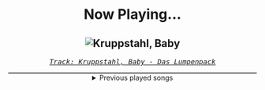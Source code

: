<div align="center"> 
<h1>Now Playing...</h1>

![Kruppstahl, Baby](https://i.scdn.co/image/ab67616d00001e026ab026c1e2072dab3ebd0a69)
--
_<samp><a href="https://open.spotify.com/track/1PrUOSgErDLpg3ERUzpOhW">Track: Kruppstahl, Baby - Das Lumpenpack</a></samp>_

<div style="border: 1px #4B5054 solid"></div>
<details>
  <summary>
    Previous played songs
  </summary>
  <table>
    <thead>
      <tr>
        <th>
          Artist
        </th>
        <th>
          Song
        </th>
        <th>
          Link
        </th>
      </tr>
    </thead>
    <tbody>
      <tr><td>Das Lumpenpack</td><td>Kruppstahl, Baby</td><td><a href="https://open.spotify.com/track/1PrUOSgErDLpg3ERUzpOhW">https://open.spotify.com/track/1PrUOSgErDLpg3ERUzpOhW</a></td></tr><tr><td>Das Lumpenpack</td><td>WZF?! 2.4</td><td><a href="https://open.spotify.com/track/3ygJYMQVJblPotwf7ci1A9">https://open.spotify.com/track/3ygJYMQVJblPotwf7ci1A9</a></td></tr><tr><td>Das Lumpenpack</td><td>Kruppstahl, Baby</td><td><a href="https://open.spotify.com/track/1PrUOSgErDLpg3ERUzpOhW">https://open.spotify.com/track/1PrUOSgErDLpg3ERUzpOhW</a></td></tr><tr><td>Das Lumpenpack</td><td>WZF?! 2.4</td><td><a href="https://open.spotify.com/track/3ygJYMQVJblPotwf7ci1A9">https://open.spotify.com/track/3ygJYMQVJblPotwf7ci1A9</a></td></tr><tr><td>Das Lumpenpack</td><td>Kruppstahl, Baby</td><td><a href="https://open.spotify.com/track/1PrUOSgErDLpg3ERUzpOhW">https://open.spotify.com/track/1PrUOSgErDLpg3ERUzpOhW</a></td></tr><tr><td>Das Lumpenpack</td><td>WZF?! 2.4</td><td><a href="https://open.spotify.com/track/3ygJYMQVJblPotwf7ci1A9">https://open.spotify.com/track/3ygJYMQVJblPotwf7ci1A9</a></td></tr><tr><td>Das Lumpenpack</td><td>Kruppstahl, Baby</td><td><a href="https://open.spotify.com/track/1PrUOSgErDLpg3ERUzpOhW">https://open.spotify.com/track/1PrUOSgErDLpg3ERUzpOhW</a></td></tr><tr><td>Das Lumpenpack</td><td>WZF?! 2.4</td><td><a href="https://open.spotify.com/track/3ygJYMQVJblPotwf7ci1A9">https://open.spotify.com/track/3ygJYMQVJblPotwf7ci1A9</a></td></tr><tr><td>Das Lumpenpack</td><td>Kruppstahl, Baby</td><td><a href="https://open.spotify.com/track/1PrUOSgErDLpg3ERUzpOhW">https://open.spotify.com/track/1PrUOSgErDLpg3ERUzpOhW</a></td></tr><tr><td>Kodeseven</td><td>Machine</td><td><a href="https://open.spotify.com/track/51WPYDCRBtmLBSZ31wgan8">https://open.spotify.com/track/51WPYDCRBtmLBSZ31wgan8</a></td></tr><tr><td>Jonathan Young</td><td>Battle Rage</td><td><a href="https://open.spotify.com/track/5iXtp4HJlaIFGsEvMP3YHC">https://open.spotify.com/track/5iXtp4HJlaIFGsEvMP3YHC</a></td></tr><tr><td>Trash Boat</td><td>filthy/RIGHTEOUS (feat. Kenta Koie of Crossfaith)</td><td><a href="https://open.spotify.com/track/4rqqi3O4gXQXDyEqDucfUh">https://open.spotify.com/track/4rqqi3O4gXQXDyEqDucfUh</a></td></tr><tr><td>Tauren Wells</td><td>Take It All Back</td><td><a href="https://open.spotify.com/track/1486GTNZyKS12K9NSP1QRj">https://open.spotify.com/track/1486GTNZyKS12K9NSP1QRj</a></td></tr><tr><td>Tauren Wells</td><td>Take It All Back</td><td><a href="https://open.spotify.com/track/1486GTNZyKS12K9NSP1QRj">https://open.spotify.com/track/1486GTNZyKS12K9NSP1QRj</a></td></tr><tr><td>Veda</td><td>I Breakdown</td><td><a href="https://open.spotify.com/track/36k0MzsuLWlQchd6MHlmWY">https://open.spotify.com/track/36k0MzsuLWlQchd6MHlmWY</a></td></tr><tr><td>Kodeseven</td><td>Machine</td><td><a href="https://open.spotify.com/track/51WPYDCRBtmLBSZ31wgan8">https://open.spotify.com/track/51WPYDCRBtmLBSZ31wgan8</a></td></tr><tr><td>Jonathan Young</td><td>Battle Rage</td><td><a href="https://open.spotify.com/track/5iXtp4HJlaIFGsEvMP3YHC">https://open.spotify.com/track/5iXtp4HJlaIFGsEvMP3YHC</a></td></tr><tr><td>Goodjohn Productions</td><td>Vengeance</td><td><a href="https://open.spotify.com/track/6TKsg69yVE1O5hDTt5625y">https://open.spotify.com/track/6TKsg69yVE1O5hDTt5625y</a></td></tr><tr><td>The Browning</td><td>Soul Drift</td><td><a href="https://open.spotify.com/track/2bVg5VVZvE7fAEwse71wRw">https://open.spotify.com/track/2bVg5VVZvE7fAEwse71wRw</a></td></tr><tr><td>Drowning Pool</td><td>Turn So Cold</td><td><a href="https://open.spotify.com/track/1aQtkM3G3AEXmkbltuJ74L">https://open.spotify.com/track/1aQtkM3G3AEXmkbltuJ74L</a></td></tr>
    </tbody>
  </table>
</details>

</div>
